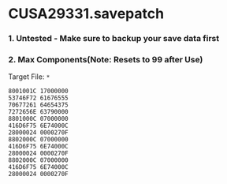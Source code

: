 # CUSA29331.savepatch

### 1. Untested - Make sure to backup your save data first
### 2. Max Components(Note: Resets to 99 after Use)

Target File: `*`

```
8001001C 17000000	
53746F72 61676555	
70677261 64654375	
7272656E 63790000	
8801000C 07000000	
416D6F75 6E74000C	
28000024 0000270F	
8802000C 07000000	
416D6F75 6E74000C	
28000024 0000270F	
8802000C 07000000	
416D6F75 6E74000C	
28000024 0000270F
```

